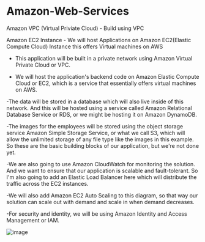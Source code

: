 # Amazon-Web-Services

Amazon VPC (Virtual Priviate Cloud) - Build using VPC

Amazon EC2 Instance - We will host Applications on Amazon EC2(Elastic Compute Cloud) Instance this offers Virtual machines on AWS

- This application will be built in a private network using Amazon Virtual Private Cloud or VPC. 

- We will host the application's backend code on Amazon Elastic Compute Cloud or EC2, which is a service that essentially offers virtual machines on AWS. 
 
-The data will be stored in a database which will also live inside of this network. And this will be hosted using a service called Amazon Relational Database Service or RDS, or we might be hosting it on Amazon DynamoDB. 
 
-The images for the employees will be stored using the object storage service Amazon Simple Storage Service, or what we call S3, which will allow the unlimited storage of any file type like the images in this example. So these are the basic building blocks of our application, but we're not done yet.

-We are also going to use Amazon CloudWatch for monitoring the solution. And we want to ensure that our application is scalable and fault-tolerant. So I'm also going to add an Elastic Load Balancer here which will distribute the traffic across the EC2 instances. 

-We will also add Amazon EC2 Auto Scaling to this diagram, so that way our solution can scale out with demand and scale in when demand decreases.

-For security and identity, we will be using Amazon Identity and Access Management or IAM. 

![image](https://user-images.githubusercontent.com/12073210/158121184-b9f8109b-1dce-4f87-ac11-b3c09821d1f3.png)

